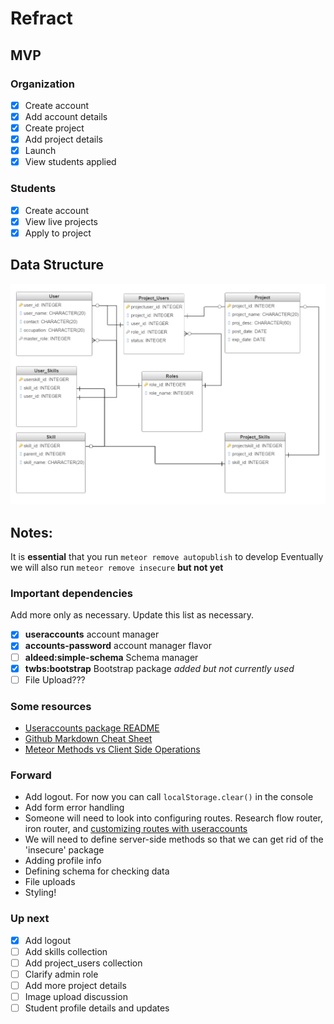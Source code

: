 # Refract
## MVP
### Organization
- [x] Create account
- [x] Add account details
- [x] Create project
- [x] Add project details
- [x] Launch
- [x] View students applied
### Students
- [x] Create account
- [x] View live projects
- [x] Apply to project

## Data Structure
![Data Structure](./data_structure3_1024.png?raw=true "Data Structure")

## Notes:
It is **essential** that you run `meteor remove autopublish` to develop
Eventually we will also run `meteor remove insecure` **but not yet**

### Important dependencies
Add more only as necessary. Update this list as necessary.
- [x] **useraccounts** account manager
- [x] **accounts-password** account manager flavor
- [ ] **aldeed:simple-schema** Schema manager
- [x] **twbs:bootstrap** Bootstrap package _added but not currently used_
- [ ] File Upload???

### Some resources
- [Useraccounts package README](https://github.com/meteor-useraccounts/core/blob/master/Guide.md)
- [Github Markdown Cheat Sheet](https://github.com/adam-p/markdown-here/wiki/Markdown-Cheatsheet#links)
- [Meteor Methods vs Client Side Operations](https://www.discovermeteor.com/blog/meteor-methods-client-side-operations/)

### Forward
- Add logout. For now you can call `localStorage.clear()` in the console
- Add form error handling
- Someone will need to look into configuring routes. Research flow router, iron router, and [customizing routes with useraccounts](https://guide.meteor.com/accounts.html#useraccounts-customizing-routes)
- We will need to define server-side methods so that we can get rid of the 'insecure' package
- Adding profile info
- Defining schema for checking data
- File uploads
- Styling!

### Up next
- [x] Add logout
- [ ] Add skills collection
- [ ] Add project_users collection
- [ ] Clarify admin role
- [ ] Add more project details
 - [ ] Image upload discussion
- [ ] Student profile details and updates
